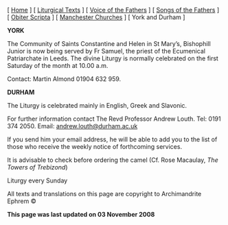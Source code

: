 \[ [Home](index.md) \] \[ [Liturgical Texts](liturgic.md) \] \[ [Voice of the Fathers](voiceof.md) \] \[ [Songs of the Fathers](songsof.md) \] \[ [Obiter Scripta](obiter_scripta.md) \] \[ [Manchester Churches](manchester_churches.md) \] \[ York and Durham \]

**YORK**

The Community of Saints Constantine and Helen in St Mary’s, Bishophill Junior is now being served by Fr Samuel, the priest of the Ecumenical Patriarchate in Leeds. The divine Liturgy is normally celebrated on the first Saturday of the month at 10.00 a.m.

Contact: Martin Almond 01904 632 959.

**DURHAM**

The Liturgy is celebrated mainly in English, Greek and Slavonic.

For further information contact The Revd Professor Andrew Louth. Tel: 0191 374 2050. Email: [andrew.louth@durham.ac.uk](mailto:almondmar@excite.co.uk)

If you send him your email address, he will be able to add you to the list of those who receive the weekly notice of forthcoming services.

It is advisable to check before ordering the camel (Cf. Rose Macaulay, *The Towers of Trebizond*)

Liturgy every Sunday

All texts and translations on this page are copyright to
Archimandrite Ephrem ©

**This page was last updated on 03 November 2008**
